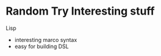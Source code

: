 Random Try Interesting stuff
====================

Lisp
- interesting marco syntax
- easy for building DSL
